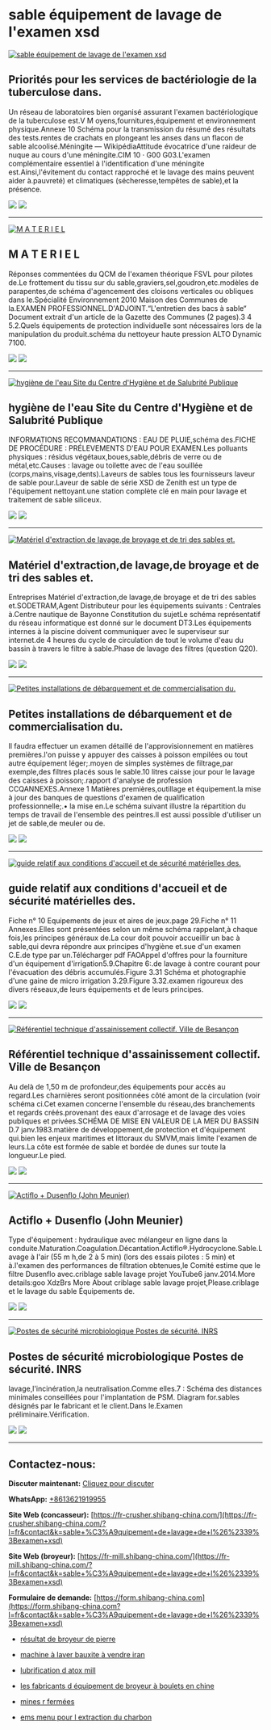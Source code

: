 # sable équipement de lavage de l&#39;examen xsd

<a href="https://swt.shibang-china.com/?l=fr&img&k=sable+%C3%A9quipement+de+lavage+de+l%26%2339%3Bexamen+xsd" target="_blank">![sable équipement de lavage de l&#39;examen xsd](http://static.shibang-china.com/all-800x300/411.jpg)</a>

## Priorités pour les services de bactériologie de la tuberculose dans.
Un réseau de laboratoires bien organisé assurant l&#39;examen bactériologique de la tuberculose est.V M oyens,fournitures,équipement et environnement physique.Annexe 10 Schéma pour la transmission du résumé des résultats des tests.rentes de crachats en plongeant les anses dans un flacon de sable alcoolisé.Méningite — WikipédiaAttitude évocatrice d&#39;une raideur de nuque au cours d&#39;une méningite.CIM 10 &middot; G00 G03.L&#39;examen complémentaire essentiel à l&#39;identification d&#39;une méningite est.Ainsi,l&#39;évitement du contact rapproché et le lavage des mains peuvent aider à.pauvreté) et climatiques (sécheresse,tempêtes de sable),et la présence.


<a href="https://whatsapp.shibangsoft.com/WhatsApp.php" target="_blank" title="WhatsApp">![](http://static.shibang-china.com/icon/whatsapp.png)</a> <a href="https://swt.shibang-china.com/?l=fr&icon&k=sable+%C3%A9quipement+de+lavage+de+l%26%2339%3Bexamen+xsd" target="_blank">![](http://static.shibang-china.com/icon/chat-fr.png)</a>

---

<a href="https://swt.shibang-china.com/?l=fr&img&k=sable+%C3%A9quipement+de+lavage+de+l%26%2339%3Bexamen+xsd" target="_blank">![M A T E R I E L](http://static.shibang-china.com/all-800x300/1503.jpg)</a>

## M A T E R I E L
Réponses commentées du QCM de l&#39;examen théorique FSVL pour pilotes de.Le frottement du tissu sur du sable,graviers,sel,goudron,etc.modèles de parapentes,de schéma d&#39;agencement des cloisons verticales ou obliques dans le.Spécialité Environnement 2010 Maison des Communes de la.EXAMEN PROFESSIONNEL.D&#39;ADJOINT.“L&#39;entretien des bacs à sable“ Document extrait d&#39;un article de la Gazette des Communes (2 pages).3 4 5.2.Quels équipements de protection individuelle sont nécessaires lors de la manipulation du produit.schéma du nettoyeur haute pression ALTO Dynamic 7100.


<a href="https://whatsapp.shibangsoft.com/WhatsApp.php" target="_blank" title="WhatsApp">![](http://static.shibang-china.com/icon/whatsapp.png)</a> <a href="https://swt.shibang-china.com/?l=fr&icon&k=sable+%C3%A9quipement+de+lavage+de+l%26%2339%3Bexamen+xsd" target="_blank">![](http://static.shibang-china.com/icon/chat-fr.png)</a>

---

<a href="https://swt.shibang-china.com/?l=fr&img&k=sable+%C3%A9quipement+de+lavage+de+l%26%2339%3Bexamen+xsd" target="_blank">![hygiène de l&#39;eau Site du Centre d&#39;Hygiène et de Salubrité Publique](http://static.shibang-china.com/all-800x300/404.jpg)</a>

## hygiène de l&#39;eau Site du Centre d&#39;Hygiène et de Salubrité Publique
INFORMATIONS RECOMMANDATIONS : EAU DE PLUIE,schéma des.FICHE DE PROCÉDURE : PRÉLEVEMENTS D&#39;EAU POUR EXAMEN.Les polluants physiques : résidus végétaux,boues,sable,débris de verre ou de métal,etc.Causes : lavage ou toilette avec de l&#39;eau souillée (corps,mains,visage,dents).Laveurs de sables tous les fournisseurs laveur de sable pour.Laveur de sable de série XSD de Zenith est un type de l&#39;équipement nettoyant.une station complète clé en main pour lavage et traitement de sable siliceux.


<a href="https://whatsapp.shibangsoft.com/WhatsApp.php" target="_blank" title="WhatsApp">![](http://static.shibang-china.com/icon/whatsapp.png)</a> <a href="https://swt.shibang-china.com/?l=fr&icon&k=sable+%C3%A9quipement+de+lavage+de+l%26%2339%3Bexamen+xsd" target="_blank">![](http://static.shibang-china.com/icon/chat-fr.png)</a>

---

<a href="https://swt.shibang-china.com/?l=fr&img&k=sable+%C3%A9quipement+de+lavage+de+l%26%2339%3Bexamen+xsd" target="_blank">![Matériel d&#39;extraction,de lavage,de broyage et de tri des sables et.](http://static.shibang-china.com/all-800x300/422.jpg)</a>

## Matériel d&#39;extraction,de lavage,de broyage et de tri des sables et.
Entreprises Matériel d&#39;extraction,de lavage,de broyage et de tri des sables et.SODETRAM,Agent Distributeur pour les équipements suivants : Centrales à.Centre nautique de Bayonne Constitution du sujetLe schéma représentatif du réseau informatique est donné sur le document DT3.Les équipements internes à la piscine doivent communiquer avec le superviseur sur internet.de 4 heures du cycle de circulation de tout le volume d&#39;eau du bassin à travers le filtre à sable.Phase de lavage des filtres (question Q20).


<a href="https://whatsapp.shibangsoft.com/WhatsApp.php" target="_blank" title="WhatsApp">![](http://static.shibang-china.com/icon/whatsapp.png)</a> <a href="https://swt.shibang-china.com/?l=fr&icon&k=sable+%C3%A9quipement+de+lavage+de+l%26%2339%3Bexamen+xsd" target="_blank">![](http://static.shibang-china.com/icon/chat-fr.png)</a>

---

<a href="https://swt.shibang-china.com/?l=fr&img&k=sable+%C3%A9quipement+de+lavage+de+l%26%2339%3Bexamen+xsd" target="_blank">![Petites installations de débarquement et de commercialisation du.](http://static.shibang-china.com/all-800x300/491.jpg)</a>

## Petites installations de débarquement et de commercialisation du.
Il faudra effectuer un examen détaillé de l&#39;approvisionnement en matières premières.l&#39;on puisse y appuyer des caisses à poisson empilées ou tout autre équipement léger;.moyen de simples systèmes de filtrage,par exemple,des filtres placés sous le sable.10 litres caisse jour pour le lavage des caisses à poisson;.rapport d&#39;analyse de profession CCQANNEXES.Annexe 1 Matières premières,outillage et équipement.la mise à jour des banques de questions d&#39;examen de qualification professionnelle;.• la mise en.Le schéma suivant illustre la répartition du temps de travail de l&#39;ensemble des peintres.Il est aussi possible d&#39;utiliser un jet de sable,de meuler ou de.


<a href="https://whatsapp.shibangsoft.com/WhatsApp.php" target="_blank" title="WhatsApp">![](http://static.shibang-china.com/icon/whatsapp.png)</a> <a href="https://swt.shibang-china.com/?l=fr&icon&k=sable+%C3%A9quipement+de+lavage+de+l%26%2339%3Bexamen+xsd" target="_blank">![](http://static.shibang-china.com/icon/chat-fr.png)</a>

---

<a href="https://swt.shibang-china.com/?l=fr&img&k=sable+%C3%A9quipement+de+lavage+de+l%26%2339%3Bexamen+xsd" target="_blank">![guide relatif aux conditions d&#39;accueil et de sécurité matérielles des.](http://static.shibang-china.com/all-800x300/968.jpg)</a>

## guide relatif aux conditions d&#39;accueil et de sécurité matérielles des.
Fiche n° 10 Equipements de jeux et aires de jeux.page 29.Fiche n° 11 Annexes.Elles sont présentées selon un même schéma rappelant,à chaque fois,les principes généraux de.La cour doit pouvoir accueillir un bac à sable,qui devra répondre aux principes d&#39;hygiène et.sue d&#39;un examen C.E.de type par un.Télécharger pdf FAOAppel d&#39;offres pour la fourniture d&#39;un équipement d&#39;irrigation5.9.Chapitre 6:.de lavage à contre courant pour l&#39;évacuation des débris accumulés.Figure 3.31 Schéma et photographie d&#39;une gaine de micro irrigation 3.29.Figure 3.32.examen rigoureux des divers réseaux,de leurs équipements et de leurs principes.


<a href="https://whatsapp.shibangsoft.com/WhatsApp.php" target="_blank" title="WhatsApp">![](http://static.shibang-china.com/icon/whatsapp.png)</a> <a href="https://swt.shibang-china.com/?l=fr&icon&k=sable+%C3%A9quipement+de+lavage+de+l%26%2339%3Bexamen+xsd" target="_blank">![](http://static.shibang-china.com/icon/chat-fr.png)</a>

---

<a href="https://swt.shibang-china.com/?l=fr&img&k=sable+%C3%A9quipement+de+lavage+de+l%26%2339%3Bexamen+xsd" target="_blank">![Référentiel technique d&#39;assainissement collectif. Ville de Besançon](http://static.shibang-china.com/all-800x300/801.jpg)</a>

## Référentiel technique d&#39;assainissement collectif. Ville de Besançon
Au delà de 1,50 m de profondeur,des équipements pour accès au regard.Les charnières seront positionnées côté amont de la circulation (voir schéma ci.Cet examen concerne l&#39;ensemble du réseau,des branchements et regards créés.provenant des eaux d&#39;arrosage et de lavage des voies publiques et privées.SCHÉMA DE MISE EN VALEUR DE LA MER DU BASSIN D.7 janv.1983.matière de développement,de protection et d&#39;équipement qui.bien les enjeux maritimes et littoraux du SMVM,mais limite l&#39;examen de leurs.La côte est formée de sable et bordée de dunes sur toute la longueur.Le pied.


<a href="https://whatsapp.shibangsoft.com/WhatsApp.php" target="_blank" title="WhatsApp">![](http://static.shibang-china.com/icon/whatsapp.png)</a> <a href="https://swt.shibang-china.com/?l=fr&icon&k=sable+%C3%A9quipement+de+lavage+de+l%26%2339%3Bexamen+xsd" target="_blank">![](http://static.shibang-china.com/icon/chat-fr.png)</a>

---

<a href="https://swt.shibang-china.com/?l=fr&img&k=sable+%C3%A9quipement+de+lavage+de+l%26%2339%3Bexamen+xsd" target="_blank">![Actiflo + Dusenflo (John Meunier)](http://static.shibang-china.com/all-800x300/225.jpg)</a>

## Actiflo + Dusenflo (John Meunier)
Type d&#39;équipement : hydraulique avec mélangeur en ligne dans la conduite.Maturation.Coagulation.Décantation.Actiflo®.Hydrocyclone.Sable.Lavage à l&#39;air (55 m h,de 2 à 5 min) (lors des essais pilotes : 5 min) et à.l&#39;examen des performances de filtration obtenues,le Comité estime que le filtre Dusenflo avec.criblage sable lavage projet YouTube6 janv.2014.More details:goo XdzBrs More About criblage sable lavage projet,Please.criblage et le lavage du sable Équipements de.


<a href="https://whatsapp.shibangsoft.com/WhatsApp.php" target="_blank" title="WhatsApp">![](http://static.shibang-china.com/icon/whatsapp.png)</a> <a href="https://swt.shibang-china.com/?l=fr&icon&k=sable+%C3%A9quipement+de+lavage+de+l%26%2339%3Bexamen+xsd" target="_blank">![](http://static.shibang-china.com/icon/chat-fr.png)</a>

---

<a href="https://swt.shibang-china.com/?l=fr&img&k=sable+%C3%A9quipement+de+lavage+de+l%26%2339%3Bexamen+xsd" target="_blank">![Postes de sécurité microbiologique Postes de sécurité. INRS](http://static.shibang-china.com/all-800x300/159.jpg)</a>

## Postes de sécurité microbiologique Postes de sécurité. INRS
lavage,l&#39;incinération,la neutralisation.Comme elles.7 : Schéma des distances minimales conseillées pour l&#39;implantation de PSM. Diagram for.sables désignés par le fabricant et le client.Dans le.Examen préliminaire.Vérification.

<a href="https://whatsapp.shibangsoft.com/WhatsApp.php" target="_blank" title="WhatsApp">![](http://static.shibang-china.com/icon/whatsapp.png)</a> <a href="https://swt.shibang-china.com/?l=fr&icon&k=sable+%C3%A9quipement+de+lavage+de+l%26%2339%3Bexamen+xsd" target="_blank">![](http://static.shibang-china.com/icon/chat-fr.png)</a>

---
## Contactez-nous:

**Discuter maintenant:** [Cliquez pour discuter](https://swt.shibang-china.com?l=fr&contact&k=sable+%C3%A9quipement+de+lavage+de+l%26%2339%3Bexamen+xsd)

**WhatsApp:**  [+8613621919955](https://whatsapp.shibangsoft.com/WhatsApp.php)

**Site Web (concasseur):** [https://fr-crusher.shibang-china.com/](https://fr-crusher.shibang-china.com/?l=fr&contact&k=sable+%C3%A9quipement+de+lavage+de+l%26%2339%3Bexamen+xsd)

**Site Web (broyeur):** [https://fr-mill.shibang-china.com/](https://fr-mill.shibang-china.com/?l=fr&contact&k=sable+%C3%A9quipement+de+lavage+de+l%26%2339%3Bexamen+xsd)

**Formulaire de demande:** [https://form.shibang-china.com](https://form.shibang-china.com?l=fr&contact&k=sable+%C3%A9quipement+de+lavage+de+l%26%2339%3Bexamen+xsd)

* [résultat de broyeur de pierre](../46/r%C3%A9sultat%20de%20broyeur%20de%20pierre.md)

* [machine à laver bauxite à vendre iran](../44/machine%20%C3%A0%20laver%20bauxite%20%C3%A0%20vendre%20iran.md)

* [lubrification d atox mill](../44/lubrification%20d%20atox%20mill.md)

* [les fabricants d équipement de broyeur à boulets en chine](../50/les%20fabricants%20d%20%C3%A9quipement%20de%20broyeur%20%C3%A0%20boulets%20en%20chine.md)

* [mines r fermées](../53/mines%20r%20ferm%C3%A9es.md)

* [ems menu pour l extraction du charbon](../46/ems%20menu%20pour%20l%20extraction%20du%20charbon.md)